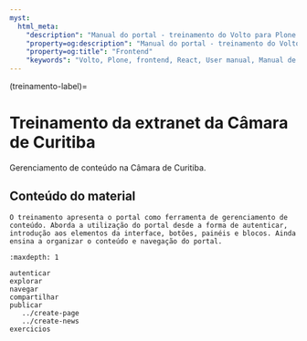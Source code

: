 ```yaml
---
myst:
  html_meta:
    "description": "Manual do portal - treinamento do Volto para Plone 6 da CMC"
    "property=og:description": "Manual do portal - treinamento do Volto para Plone 6 da CMC"
    "property=og:title": "Frontend"
    "keywords": "Volto, Plone, frontend, React, User manual, Manual de usuário, treinamento"
---
```


(treinamento-label)=

# Treinamento da extranet da Câmara de Curitiba

Gerenciamento de conteúdo na Câmara de Curitiba.


## Conteúdo do material

```{ifnotslides}
O treinamento apresenta o portal como ferramenta de gerenciamento de conteúdo. Aborda a utilização do portal desde a forma de autenticar, introdução aos elementos da interface, botões, painéis e blocos. Ainda ensina a organizar o conteúdo e navegação do portal.
```
```{toctree}
:maxdepth: 1

autenticar
explorar
navegar
compartilhar
publicar
   ../create-page
   ../create-news
exercicios
```
